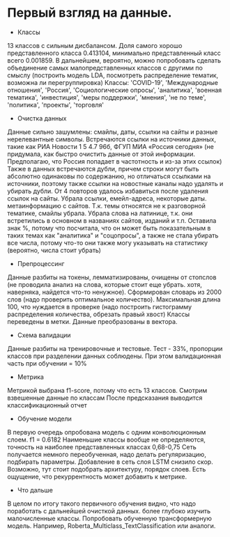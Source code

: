 # Первый взгляд на данные.

* Классы

13 классов с сильным дисбалансом. Доля самого хорошо представленного класса 0.413104, минимально представленный класс всего 0.001859.
В дальнейшем, вероятно, можно попробовать сделать объединение самых малопредставленных классов с другими по смыслу (построить модель LDA, посмотреть распределение тематик, возможна ли перегруппировка)
Классы:
'COVID-19', 'Международные отношения', 'Россия', 'Социологические опросы', 'аналитика', 'военная тематика', 'инвестиция', 'меры поддержки', 'мнения', 'не по теме', 'политика', 'проекты', 'торговля'
* Очистка данных

Данные сильно зашумлены: смайлы, даты, ссылки на сайты и разные нерелевантные символы. 
Встречаются ссылки на источники данных, такие как РИА Новости 1 5 4.7 96б, ФГУП МИА «Россия сегодня» (не придумала, как быстро очистить данные от этой информации. Предполагаю, что Россия попадает  в частотность и из-за этих ссылок)
Также в данных встречаются дубли, причем строки могут быть абсолютно одинаковы по содержанию, но отличаться ссылками на источники, поэтому также ссылки на новостные каналы надо удалять и убирать дубли. От 4 повторов удалось избавиться после удаления ссылок на сайты.
Убрала ссылки, емейл-адреса, некоторые даты. метаинформацию с сайтов.
Т.к. темы относятся не к разговорной тематике, смайлы убрала. Убрала слова на латинице, т.к. они встретились в основном в названиях сайтов, изданий и т.п.
Оставила знак %, потому что посчитала, что он может быть показательным в таких темах как "аналитика" и "соцопросы", а также не стала убирать все числа, потому что-то они также могу указывать на статистику (вероятно, числа стоит убрать)
* Препроцессинг

Данные разбиты на токены, лемматизированы, очищены от стопслов (не проводила анализ на слова, которые стоит еще убрать. хотя, наверняка, найдется что-то ненужное).
Сформирован словарь из 2000 слов (надо проверить оптимальное количество). Максимальная длина 100, что нуждается в проверке (надо построить гистограмму распределения количества, обрезать правый хвост)
Классы переведены в метки. Данные преобразованы в вектора.

* Схема валидации

Данные разбиты на тренировочные и тестовые. Тест - 33%, пропорции классов при разделении данных соблюдены. При этом валидационная часть при обучении = 10%

* Метрика

Метрикой выбрана f1-score, потому что есть 13 классов. Смотрим взвешенные данные по классам
После предсказания выводится классификационный отчет

* Обучение модели

В первую очередь опробована модель с одним конволюционным слоем. f1 = 0.6182
Наименьшие классы вообще не определяются, точность на наиболее представленных классах 0,68-0,75
Сеть получается немного переобученная, надо делать регуляризацию, подбирать параметры.
Добавление в сеть слоя LSTM снизило скор.
Возможно, тут стоит подобрать архитектуру, порядок слоев. Есть ощущение, что рекуррентность может добавить к метрике.

* Что дальше

В целом по итогу такого первичного обучения видно, что надо поработать с дальнейшей очисткой данных. более глубоко изучить малочисленные классы.
Попробовать обученную трансформерную модель. Например, Roberta_Multiclass_TextClassification или аналоги.
